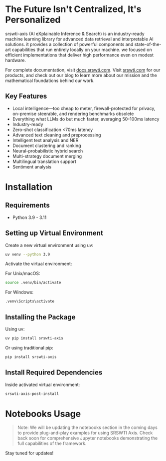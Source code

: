 # The Future Isn't Centralized, It's Personalized

srswti-axis (AI eXplainable Inference & Search) is an industry-ready machine learning library for advanced data retrieval and interpretable AI solutions. it provides a collection of powerful components and state-of-the-art capabilities that run entirely locally on your machine. we focused on efficient implementations that deliver high performance even on modest hardware.

For complete documentation, visit [docs.srswti.com](https://docs.srswti.com). Visit [srswti.com](https://www.srswti.com) for our products, and check out our blog to learn more about our mission and the mathematical foundations behind our work.

## Key Features
- Local intelligence—too cheap to meter, firewall-protected for privacy, on-premise steerable, and rendering benchmarks obsolete
- Everything what LLMs do but much faster, averaging 50-100ms latency 
- Industry-ready
- Zero-shot classification <70ms latency
- Advanced text cleaning and preprocessing
- Intelligent text analysis and NER
- Document clustering and ranking
- Neural-probabilistic hybrid search
- Multi-strategy document merging
- Multilingual translation support
- Sentiment analysis

# Installation

## Requirements
- Python 3.9 - 3.11

## Setting up Virtual Environment

Create a new virtual environment using uv:
```bash
uv venv --python 3.9
```

Activate the virtual environment:

For Unix/macOS:
```bash
source .venv/bin/activate
```

For Windows:
```bash
.venv\Scripts\activate
```

## Installing the Package

Using uv:
```bash
uv pip install srswti-axis
```

Or using traditional pip:
```bash
pip install srswti-axis
```

## Install Required Dependencies

Inside activated virtual environment:
```bash
srswti-axis-post-install
```

# Notebooks Usage

> Note: We will be updating the notebooks section in the coming days to provide plug-and-play examples for using SRSWTI Axis. Check back soon for comprehensive Jupyter notebooks demonstrating the full capabilities of the framework.

Stay tuned for updates!